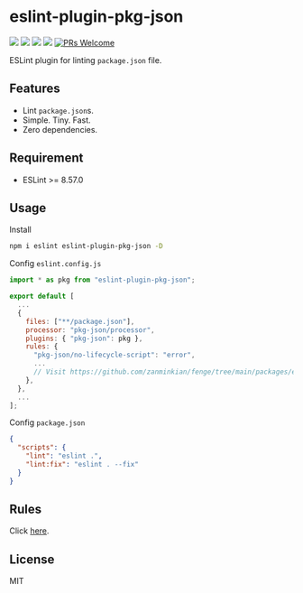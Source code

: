 # eslint-plugin-pkg-json

[![](https://img.shields.io/npm/l/eslint-plugin-pkg-json.svg)](https://github.com/zanminkian/fenge/blob/main/LICENSE)
[![](https://img.shields.io/npm/v/eslint-plugin-pkg-json.svg)](https://www.npmjs.com/package/eslint-plugin-pkg-json)
[![](https://img.shields.io/npm/dm/eslint-plugin-pkg-json.svg)](https://www.npmjs.com/package/eslint-plugin-pkg-json)
[![](https://packagephobia.com/badge?p=eslint-plugin-pkg-json)](https://packagephobia.com/result?p=eslint-plugin-pkg-json)
[![PRs Welcome](https://img.shields.io/badge/PRs-welcome-brightgreen.svg)](https://makeapullrequest.com)

ESLint plugin for linting `package.json` file.

## Features

- Lint `package.json`s.
- Simple. Tiny. Fast.
- Zero dependencies.

## Requirement

- ESLint >= 8.57.0

## Usage

Install

```sh
npm i eslint eslint-plugin-pkg-json -D
```

Config `eslint.config.js`

```js
import * as pkg from "eslint-plugin-pkg-json";

export default [
  ...
  {
    files: ["**/package.json"],
    processor: "pkg-json/processor",
    plugins: { "pkg-json": pkg },
    rules: {
      "pkg-json/no-lifecycle-script": "error",
      ...
      // Visit https://github.com/zanminkian/fenge/tree/main/packages/eslint-plugin-pkg-json/doc/rules for more other rules
    },
  },
  ...
];
```

Config `package.json`

```json
{
  "scripts": {
    "lint": "eslint .",
    "lint:fix": "eslint . --fix"
  }
}
```

## Rules

Click [here](https://github.com/zanminkian/fenge/tree/main/packages/eslint-plugin-pkg-json/doc/rules).

## License

MIT
